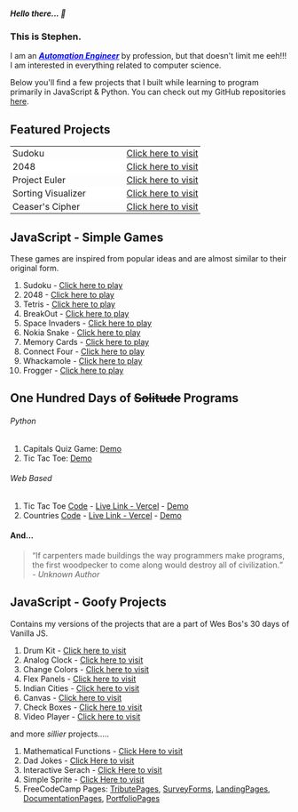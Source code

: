 ##### Hello there... 👋

### This is Stephen.

I am an ***<a style="color:blue !important; text-decoration-line: underline;" href="(https://www.linkedin.com/in/stephenmarri)" target="_blank">Automation Engineer</a>*** by profession, but that doesn't limit me eeh!!! I am interested in everything related to computer science.

Below you'll find a few projects that I built while learning to program primarily in JavaScript & Python. You can check out my GitHub repositories <a href="(https://github.com/stephenmarri)" target="_blank">here</a>.

## Featured Projects

<table style="border-collapse: collapse; border: 0 !important" id="feature_table">
  <tr style="border-collapse: collapse; border: 0 !important; padding:2px 4px !important">
    <td style="width:60%; border:0 !important; padding:2px 4px !important">Sudoku</td>
    <td style="border:0 !important; padding:2px 4px !important"><a href="https://stephenmarri.github.io/games/sudoku/" target="_blank">Click here to visit</a></td>
  </tr>
  <tr style="border-collapse: collapse; border: 0 !important; padding:2px 4px !important; background-color: white;">
    <td style="border:0 !important; padding:2px 4px !important">2048</td>
    <td style="border:0 !important; padding:2px 4px !important"><a href="https://stephenmarri.github.io/games/2048/" target="_blank">Click here to visit</a></td>
  </tr>
   <tr style="border-collapse: collapse; border: 0 !important; padding:2px 4px !important">
    <td style="border:0 !important; padding:2px 4px !important">Project Euler</td>
    <td style="border:0 !important; padding:2px 4px !important"><a href="https://stephenmarri.github.io/project_euler/site/" target="_blank">Click here to visit</a></td>
  </tr>
    <tr style="border-collapse: collapse; border: 0 !important; padding:2px 4px !important; background-color: white;">
      <td style="border:0 !important; padding:2px 4px !important">Sorting Visualizer</td>
      <td style="border:0 !important; padding:2px 4px !important"><a href="https://stephenmarri.github.io/js_projects/sortingVisualizer/" target="_blank">Click here to visit</a></td>
  </tr>
    <tr style="border-collapse: collapse; border: 0 !important; padding:2px 4px !important">
    <td style="border:0 !important; padding:2px 4px !important">Ceaser's Cipher</td>
    <td style="border:0 !important; padding:2px 4px !important"><a href="https://stephenmarri.github.io/js_projects/ciphers/" target="_blank">Click here to visit</a></td>
  </tr>
</table>


## JavaScript - Simple Games

These games are inspired from popular ideas and are almost similar to their original form.

1. Sudoku -  <a href="(https://stephenmarri.github.io/games/sudoku/)" target="_blank">Click here to play</a>
2. 2048 -  <a href="(https://stephenmarri.github.io/games/2048/)" target="_blank">Click here to play</a>
3. Tetris -  <a href="(https://stephenmarri.github.io/games/tetris/)" target="_blank">Click here to play</a>
4. BreakOut -  <a href="(https://stephenmarri.github.io/games/breakout/)" target="_blank">Click here to play</a>
5. Space Invaders -  <a href="(https://stephenmarri.github.io/games/spaceInvaders/)" target="_blank">Click here to play</a>
6. Nokia Snake -  <a href="(https://stephenmarri.github.io/games/nokiasnake/)" target="_blank">Click here to play</a>
7. Memory Cards -  <a href="(https://stephenmarri.github.io/games/memoryCards/)" target="_blank">Click here to play</a>
8. Connect Four -  <a href="(https://stephenmarri.github.io/games/connectfour/)" target="_blank">Click here to play</a>
9. Whackamole -  <a href="(https://stephenmarri.github.io/games/whackamole/)" target="_blank">Click here to play</a>
10. Frogger -  <a href="(https://stephenmarri.github.io/games/frogger/)" target="_blank">Click here to play</a>

## One Hundred Days of ~~Solitude~~  Programs
###### Python
1. Capitals Quiz Game: <a href="https://github.com/stephenmarri/100-Projects/blob/main/python/01.CapitalsQuiz/demo.gif?raw=true?raw=true" target="_blank">Demo</a>
2. Tic Tac Toe: <a href="https://github.com/stephenmarri/100-Projects/blob/main/python/02.TicTacToe/demo.gif?raw=true" target="_blank">Demo</a>
###### Web Based
1. Tic Tac Toe <a href="(https://github.com/stephenmarri/100-Projects/blob/main/javascript/1.TicTacToe)" target="_blank">Code</a> - <a href="(https://100projects-01-tictactoe-git-main-stephenmarris-projects.vercel.app/)" target="_blank">Live Link - Vercel</a> - <a href="https://github.com/stephenmarri/100-Projects/blob/main/javascript/01.TicTacToe/TicTacToe/public/demo.gif?raw=trueh" target="_blank">Demo</a>
2. Countries <a href="(https://github.com/stephenmarri/100-Projects/blob/main/javascript/2.CapitalsQuiz)" target="_blank">Code</a> - <a href="(https://100projects-02-countriesquiz.vercel.app/)" target="_blank">Live Link - Vercel</a> - <a href="ttps://github.com/stephenmarri/100-Projects/blob/main/javascript/2.CapitalsQuiz/public/demo.gif?raw=true" target="_blank">Demo</a>


#### And...
> <q>If carpenters made buildings the way programmers make programs, the first woodpecker to come along would destroy all of civilization.</q><br><em>- Unknown Author</em>

## JavaScript - Goofy Projects
  Contains my versions of the projects that are a part of Wes Bos's 30 days of Vanilla JS.
   1. Drum Kit -  <a href="(https://stephenmarri.github.io/JavaScript30/01-DrumKit/)" target="_blank">Click here to visit</a>
   2. Analog Clock -  <a href="(https://stephenmarri.github.io/JavaScript30/02-AnalogClock/index.html)" target="_blank">Click here to visit</a>
   3. Change Colors -  <a href="(https://stephenmarri.github.io/JavaScript30/03-CSSVariables/)" target="_blank">Click here to visit</a>
   4. Flex Panels -  <a href="(https://stephenmarri.github.io/JavaScript30/05-FlexPanels/index.html)" target="_blank">Click here to visit</a>
   5. Indian Cities -  <a href="(https://stephenmarri.github.io/JavaScript30/06-TypeAhead/)" target="_blank">Click here to visit</a>
   6. Canvas -  <a href="(https://stephenmarri.github.io/JavaScript30/08-Canvas/)" target="_blank">Click here to visit</a>
   7. Check Boxes -  <a href="(https://stephenmarri.github.io/JavaScript30/10-CheckBoxes/)" target="_blank">Click here to visit</a>
   8. Video Player -  <a href="(https://stephenmarri.github.io/JavaScript30/11-VideoPlayer/)" target="_blank">Click here to visit</a>

   
  and more *sillier* projects.....
   1. Mathematical Functions - <a href="(https://stephenmarri.github.io/js_projects/mathFunctions/)" target="_blank">Click Here to visit</a>
   2. Dad Jokes - <a href="(https://stephenmarri.github.io/singletons/randomDadJokes/)" target="_blank">Click Here to visit</a>
   3. Interactive Serach - <a href="(https://stephenmarri.github.io/singletons/interactiveSearchBox/)" target="_blank">Click Here to visit</a>
   4. Simple Sprite - <a href="(https://stephenmarri.github.io/singletons/sprites/index.html)" target="_blank">Click Here to visit</a>  
   5.  FreeCodeCamp Pages: [TributePages](https://stephenmarri.github.io/fcc/tributePages/), [SurveyForms](https://stephenmarri.github.io/fcc/surveyForms/), [LandingPages](https://stephenmarri.github.io/fcc/landingPages/), [DocumentationPages](https://stephenmarri.github.io/fcc/documentationPages/), [PortfolioPages](https://stephenmarri.github.io/fcc/portfolioPages/)

